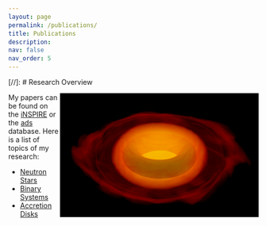 ```yaml
---
layout: page
permalink: /publications/
title: Publications
description: 
nav: false
nav_order: 5
---
```


[//]: # Research Overview

<!---
<figure>
    <center>
    <img src="/assets/img/p_eq_rho_t_P_30.png" width="500">
    <figcaption>Ergo Star</figcaption>
    </center>
</figure>


<div class="pull-right">
    <img src="/assets/img/p_eq_rho_t_P_30.png"  width=400 height=250/></div>
--->

<img align="right" width="400" height=250 src="/assets/img/p_eq_rho_t_P_30.png" />

My papers can be found on the [iNSPIRE](https://inspirehep.net/literature?sort=mostrecent&size=25&page=1&q=a%20tsokaros) or the [ads](https://ui.adsabs.harvard.edu/search/q=%20author%3A%22tsokaros%22&sort=date%20desc%2C%20bibcode%20desc&p_=0)
   database. Here is a list of topics of my research:
   - [Neutron Stars](https://tsokaros.github.io/neutronstars/)
   - [Binary Systems](https://tsokaros.github.io/binarysystems/)
   - [Accretion Disks](https://tsokaros.github.io/accretiondisks/)


